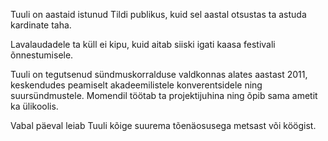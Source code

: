 Tuuli on aastaid istunud Tildi publikus, kuid sel aastal otsustas ta 
astuda kardinate taha.

Lavalaudadele ta küll ei kipu, kuid aitab siiski 
igati kaasa festivali õnnestumisele. 

Tuuli on tegutsenud sündmuskorralduse valdkonnas alates aastast 2011, 
keskendudes peamiselt akadeemilistele  konverentsidele ning suursündmustele. 
Momendil töötab ta projektijuhina ning õpib sama ametit ka ülikoolis. 

Vabal päeval leiab Tuuli kõige suurema tõenäosusega metsast või köögist.
